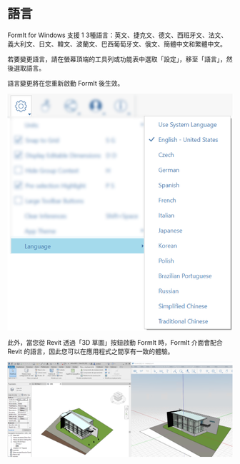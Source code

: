 # 語言

FormIt for Windows 支援 1 3種語言：英文、捷克文、德文、西班牙文、法文、義大利文、日文、韓文、波蘭文、巴西葡萄牙文、俄文、簡體中文和繁體中文。

若要變更語言，請在螢幕頂端的工具列或功能表中選取「設定」，移至「語言」，然後選取語言。

語言變更將在您重新啟動 FormIt 後生效。

![](../.gitbook/assets/localization-language-picker.png)

此外，當您從 Revit 透過「3D 草圖」按鈕啟動 FormIt 時，FormIt 介面會配合 Revit 的語言，因此您可以在應用程式之間享有一致的體驗。

![](../.gitbook/assets/revit-formit-language-matching.png)
